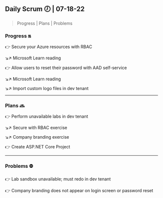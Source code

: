 ## Daily Scrum :clock7: | 07-18-22

> Progress | Plans | Problems 

### Progress :on:

:point_right: Secure your Azure resources with RBAC

:arrow_lower_right::arrow_upper_right: Microsoft Learn reading 

:point_right: Allow users to reset their password with AAD self-service

:arrow_lower_right::arrow_upper_right: Microsoft Learn reading 

:arrow_lower_right::arrow_upper_right: Import custom logo files in dev tenant

---

### Plans :soon:

:point_right: Perform unavailable labs in dev tenant

:arrow_lower_right::arrow_upper_right: Secure with RBAC exercise

:arrow_lower_right::arrow_upper_right: Company branding exercise

:point_right: Create ASP.NET Core Project

---

### Problems :no_entry:

:point_right: Lab sandbox unavailable; must redo in dev tenant

:point_right: Company branding does not appear on login screen or password reset

